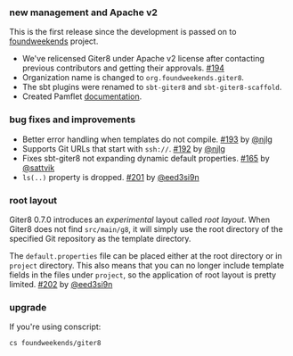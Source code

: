 ### new management and Apache v2

This is the first release since the development is passed on to
[foundweekends][fw] project.

- We've relicensed Giter8 under Apache v2 license after contacting
  previous contributors and getting their approvals. [#194][194]
- Organization name is changed to `org.foundweekends.giter8`.
- The sbt plugins were renamed to `sbt-giter8` and `sbt-giter8-scaffold`.
- Created Pamflet [documentation][docs].

### bug fixes and improvements

- Better error handling when templates do not compile. [#193][193] by [@njlg][@njlg]
- Supports Git URLs that start with `ssh://`. [#192][192] by [@njlg][@njlg]
- Fixes sbt-giter8 not expanding dynamic default properties. [#165][165] by [@sattvik][@sattvik]
- `ls(..)` property is dropped. [#201][201] by [@eed3si9n][@eed3si9n]

### root layout

Giter8 0.7.0 introduces an *experimental* layout called *root layout*.
When Giter8 does not find `src/main/g8`, it will simply use the root directory
of the specified Git repository as the template directory.

The `default.properties` file can be placed either at the root directory
or in `project` directory.
This also means that you can no longer include template fields in the files
under `project`, so the application of root layout is pretty limited. [#202][202] by [@eed3si9n][@eed3si9n]

### upgrade

If you're using conscript:

    cs foundweekends/giter8

  [fw]: http://www.foundweekends.org/
  [docs]: http://www.foundweekends.org/giter8/
  [165]: https://github.com/foundweekends/giter8/pull/165
  [192]: https://github.com/foundweekends/giter8/pull/192
  [193]: https://github.com/foundweekends/giter8/pull/193
  [201]: https://github.com/foundweekends/giter8/pull/201
  [202]: https://github.com/foundweekends/giter8/pull/202
  [194]: https://github.com/foundweekends/giter8/issues/194
  [@njlg]: https://github.com/njlg
  [@eed3si9n]: https://github.com/eed3si9n
  [@sattvik]: https://github.com/sattvik

